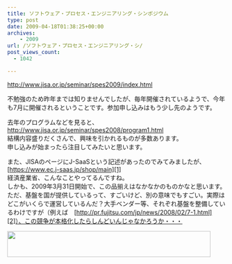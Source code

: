 ```yaml
---
title: ソフトウェア・プロセス・エンジニアリング・シンポジウム
type: post
date: 2009-04-18T01:38:25+00:00
archives:
    - 2009
url: /ソフトウェア・プロセス・エンジニアリング・シ/
post_views_count:
  - 1042

---
```

<http://www.jisa.or.jp/seminar/spes2009/index.html>

不勉強のため昨年までは知りませんでしたが、毎年開催されているようで、今年も7月に開催されるということです。参加申し込みはもう少し先のようです。

去年のプログラムなどを見ると、  
<http://www.jisa.or.jp/seminar/spes2008/program1.html>  
結構内容盛りだくさんで、興味を引かれるものが多数あります。  
申し込みが始まったら注目してみたいと思います。

また、JISAのページにJ-SaaSという記述があったのでみてみましたが、  
[https://www.ec.j-saas.jp/shop/main][1]  
経済産業省、こんなことやってるんですね。  
しかも、2009年3月31日開始で、この品揃えはなかなかのものかなと思います。  
ただ、基盤を国が提供しているって、すごいけど、別の意味でもすごい。実際はどこがいくらで運営しているんだ？大手ベンダー等、それぞれ基盤を整備しているわけですが（例えば　[http://pr.fujitsu.com/jp/news/2008/02/7-1.html][2]）、この競争が本格化したらしんどいんじゃなかろうか・・・

<a href="http://px.a8.net/svt/ejp?a8mat=1HTZ4Q+9QOC36+11K8+BX3J5" target="_blank"><img border="0" alt="" src="http://www21.a8.net/svt/bgt?aid=090418202589&wid=001&eno=01&mid=s00000004868002002000&mc=1" width="468" height="60" /></a><img border="0" alt="" src="https://i0.wp.com/www17.a8.net/0.gif?resize=1%2C1" width="1" height="1"  data-recalc-dims="1" />

 [1]: https://www.ec.j-saas.jp/shop/main "https://www.ec.j-saas.jp/shop/main"
 [2]: http://pr.fujitsu.com/jp/news/2008/02/7-1.html "http://pr.fujitsu.com/jp/news/2008/02/7-1.html"